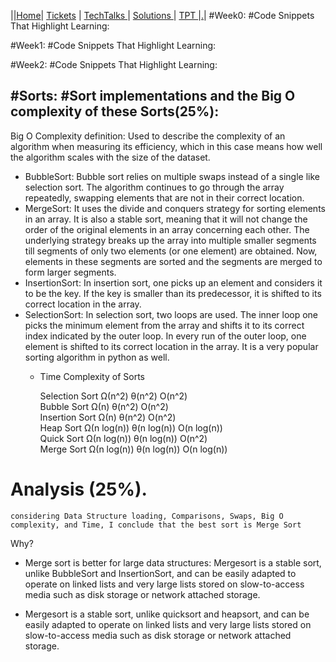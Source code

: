 ||[Home](.)| [Tickets](Tickets) | [TechTalks ](../TechTalks)| [Solutions ](.//Solutions)| [TPT ](TPT)|[.](Solution%20Notes)|
#Week0:
#Code Snippets That Highlight Learning:

#Week1:
#Code Snippets That Highlight Learning:

#Week2:
#Code Snippets That Highlight Learning:


#Sorts:
#Sort implementations and the Big O complexity of these Sorts(25%):
--
Big O Complexity definition: Used to describe the complexity of an algorithm when measuring its efficiency, which in this case means how well the algorithm scales with the size of the dataset.
- BubbleSort: Bubble sort relies on multiple swaps instead of a single like selection sort. The algorithm continues to go through the array repeatedly, swapping elements that are not in their correct location.
- MergeSort: It uses the divide and conquers strategy for sorting elements in an array. It is also a stable sort, meaning that it will not change the order of the original elements in an array concerning each other. The underlying strategy breaks up the array into multiple smaller segments till segments of only two elements (or one element) are obtained. Now, elements in these segments are sorted and the segments are merged to form larger segments.
- InsertionSort: In insertion sort, one picks up an element and considers it to be the key. If the key is smaller than its predecessor, it is shifted to its correct location in the array.
- SelectionSort: In selection sort, two loops are used. The inner loop one picks the minimum element from the array and shifts it to its correct index indicated by the outer loop. In every run of the outer loop, one element is shifted to its correct location in the array. It is a very popular sorting algorithm in python as well.
  - Time Complexity	of Sorts
 

    Selection Sort	Ω(n^2)	θ(n^2)	O(n^2)	 
    Bubble Sort	Ω(n)	θ(n^2)	O(n^2)	 
    Insertion Sort	Ω(n)	θ(n^2)	O(n^2)	 
    Heap Sort	Ω(n log(n))	θ(n log(n))	O(n log(n))	 
    Quick Sort	Ω(n log(n))	θ(n log(n))	O(n^2)	 
    Merge Sort	Ω(n log(n))	θ(n log(n))	O(n log(n))
# Analysis (25%).
    considering Data Structure loading, Comparisons, Swaps, Big O complexity, and Time, I conclude that the best sort is Merge Sort
Why?

- Merge sort is better for large data structures: Mergesort is a stable sort, unlike BubbleSort and InsertionSort, and can be easily adapted to operate on linked lists and very large lists stored on slow-to-access media such as disk storage or network attached storage.

- Mergesort is a stable sort, unlike quicksort and heapsort, and can be easily adapted to operate on linked lists and very large lists stored on slow-to-access media such as disk storage or network attached storage.